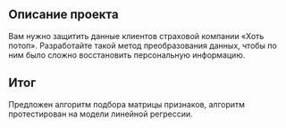 
## Описание проекта

Вам нужно защитить данные клиентов страховой компании «Хоть потоп». Разработайте такой метод преобразования данных, чтобы по ним было сложно восстановить персональную информацию.

## Итог
Предложен алгоритм подбора матрицы признаков, алгоритм протестирован на модели линейной регрессии.
